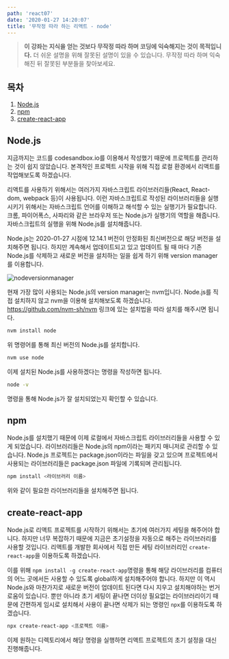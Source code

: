 ```yaml
---
path: 'react07'
date: '2020-01-27 14:20:07'
title: '무작정 따라 하는 리액트 - node'
---
```


> **이 강좌는 지식을 얻는 것보다 무작정 따라 하며 코딩에 익숙해지는 것이 목적입니다.** 더 쉬운 설명을 위해 잘못된 설명이 있을 수 있습니다. 무작정 따라 하며 익숙해진 뒤 잘못된 부분들을 찾아보세요.

## 목차

1. [Node.js](#node.js)
2. [npm](#npm)
3. [create-react-app](#create-react-app)

## Node.js

지금까지는 코드를 codesandbox.io를 이용해서 작성했기 때문에 프로젝트를 관리하는 것이 쉽지 않았습니다. 본격적인 프로젝트 시작을 위해 직접 로컬 환경에서 리액트를 작업해보도록 하겠습니다.

리액트를 사용하기 위해서는 여러가지 자바스크립트 라이브러리들(React, React-dom, webpack 등)이 사용됩니다. 이런 자바스크립트로 작성된 라이브러리들을 실행시키기 위해서는 자바스크립트 언어를 이해하고 해석할 수 있는 실행기가 필요합니다. 크롬, 파이어폭스, 사파리와 같은 브라우저 또는 Node.js가 실행기의 역할을 해줍니다. 자바스크립트의 실행을 위해 Node.js를 설치해줍니다.

Node.js는 2020-01-27 시점에 12.14.1 버전이 안정화된 최신버전으로 해당 버전을 설치해주면 됩니다. 하지만 계속해서 업데이트되고 있고 업데이트 될 때 마다 기존 Node.js를 삭제하고 새로운 버전을 설치하는 일을 쉽게 하기 위해 version manager를 이용합니다.

![nodeversionmanager](https://nodejs.org/en/user-survey-report/images/charts/capture38.png)

현재 가장 많이 사용되는 Node.js의 version manager는 nvm입니다. Node.js를 직접 설치하지 않고 nvm을 이용해 설치해보도록 하겠습니다. <https://github.com/nvm-sh/nvm> 링크에 있는 설치법을 따라 설치를 해주시면 됩니다.

```bash
nvm install node
```

위 명령어를 통해 최신 버전의 Node.js를 설치합니다.

```bash
nvm use node
```

이제 설치된 Node.js를 사용하겠다는 명령을 작성하면 됩니다.

```bash
node -v
```

명령을 통해 Node.js가 잘 설치되었는지 확인할 수 있습니다.

## npm

Node.js를 설치했기 때문에 이제 로컬에서 자바스크립트 라이브러리들을 사용할 수 있게 되었습니다. 라이브러리들은 Node.js의 npm이라는 패키지 매니저로 관리할 수 있습니다. Node.js 프로젝트는 package.json이라는 파일을 갖고 있으며 프로젝트에서 사용되는 라이브러리들은 package.json 파일에 기록되며 관리됩니다.

```bash
npm install <라이브러리 이름>
```

위와 같이 필요한 라이브러리들을 설치해주면 됩니다.

## create-react-app

Node.js로 리액트 프로젝트를 시작하기 위해서는 초기에 여러가지 세팅을 해주어야 합니다. 하지만 너무 복잡하기 때문에 지금은 초기설정을 자동으로 해주는 라이브러리를 사용할 것입니다. 리액트를 개발한 회사에서 직접 만든 세팅 라이브러리인 `create-react-app`을 이용하도록 하겠습니다.

이를 위해 `npm install -g create-react-app`명령을 통해 해당 라이브러리를 컴퓨터의 어느 곳에서든 사용할 수 있도록 global하게 설치해주어야 합니다. 하지만 이 역시 Node.js와 마찬가지로 새로운 버전이 업데이트 된다면 다시 지우고 설치해야하는 번거로움이 있습니다. 뿐만 아니라 초기 세팅이 끝나면 더이상 필요없는 라이브러리이기 때문에 간편하게 임시로 설치해서 사용이 끝나면 삭제가 되는 명령인 `npx`를 이용하도록 하겠습니다.

```bash
npx create-react-app <프로젝트 이름>
```

이제 원하는 디렉토리에서 해당 명령을 실행하면 리액트 프로젝트의 초기 설정을 대신 진행해줍니다.
